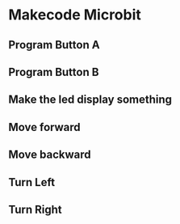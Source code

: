 # Makecode Microbit

## Program Button A



## Program Button B



## Make the led display something

## Move forward


## Move backward


## Turn Left


## Turn Right

